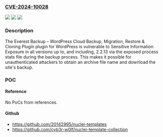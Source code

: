 ### [CVE-2024-10028](https://cve.mitre.org/cgi-bin/cvename.cgi?name=CVE-2024-10028)
![](https://img.shields.io/static/v1?label=Product&message=Everest%20Backup%20%E2%80%93%20WordPress%20Cloud%20Backup%2C%20Migration%2C%20Restore%20%26%20Cloning%20Plugin&color=blue)
![](https://img.shields.io/static/v1?label=Version&message=*%3C%3D%202.2.13%20&color=brighgreen)
![](https://img.shields.io/static/v1?label=Vulnerability&message=CWE-922%20Insecure%20Storage%20of%20Sensitive%20Information&color=brighgreen)

### Description

The Everest Backup – WordPress Cloud Backup, Migration, Restore & Cloning Plugin plugin for WordPress is vulnerable to Sensitive Information Exposure in all versions up to, and including, 2.2.13 via the exposed process stats file during the backup process. This makes it possible for unauthenticated attackers to obtain an archive file name and download the site's backup.

### POC

#### Reference
No PoCs from references.

#### Github
- https://github.com/20142995/nuclei-templates
- https://github.com/cyb3r-w0lf/nuclei-template-collection

